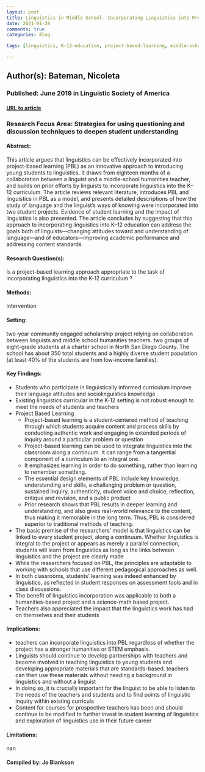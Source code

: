 ```yaml
---
layout: post
title: Linguistics in Middle School- Incorporating Linguistics into Project-Based Learning
date: 2021-01-28
comments: true
categories: Blog

tags: [linguistics, K–12-education, project-based-learning, middle-school-linguistics]

---
```


## Author(s): Bateman, Nicoleta

### Published: June 2019 in Linguistic Society of America

#### [URL to article](http://eds.b.ebscohost.com.proxy.uchicago.edu/eds/detail/detail?vid=4&sid=9b4d33d3-4f0b-4dd3-ad00-3e0432c555ef%40pdc-v-sessmgr01&bdata=JnNpdGU9ZWRzLWxpdmUmc2NvcGU9c2l0ZQ%3d%3d#AN=edspmu.S153506651920015X&db=edspmu)

### Research Focus Area: Strategies for using questioning and discussion techniques to deepen student understanding

#### Abstract:
This article argues that linguistics can be effectively incorporated into project-based learning (PBL) as an innovative approach to introducing young students to linguistics. It draws from eighteen months of a collaboration between a linguist and a middle-school humanities teacher, and builds on prior efforts by linguists to incorporate linguistics into the K–12 curriculum. The article reviews relevant literature, introduces PBL and linguistics in PBL as a model, and presents detailed descriptions of how the study of language and the linguist’s ways of knowing were incorporated into two student projects. Evidence of student learning and the impact of linguistics is also presented. The article concludes by suggesting that this approach to incorporating linguistics into K–12 education can address the goals both of linguists—changing attitudes toward and understanding of language—and of educators—improving academic performance and addressing content standards.


#### Research Question(s):
Is a project-based learning approach appropriate to the task of incorporating linguistics into the K-12 curriculum ?


#### Methods:
Intervention


#### Setting:
two-year community engaged scholarship project relying on collaboration between linguists and middle school humanities teachers.  two groups of eight-grade students at a charter school in North San Diego County. The school has about 350 total students and a highly diverse student population (at least 40% of the students are from low-income families).


#### Key Findings:

- Students who participate in linguistically informed curriculum improve their language attitudes and sociolinguistics knowledge
- Existing linguistics curricular in the K-12 setting is not robust enough to meet the needs of students and teachers
- Project Based Learning
    - Project-based learning is a student-centered method of teaching through which students acquire content and process skills by conducting authentic work and engaging in extended periods of inquiry around a particular problem or question
    - Project-based learning can be used to integrate linguistics into the classroom along a continuum. It can range from a tangential component of a curriculum to an integral one.
    - It emphasizes learning in order to do something, rather than learning to remember something.
    - The essential design elements of PBL include key knowledge, understanding and skills, a challenging problem or question, sustained inquiry, authenticity, student voice and choice, reflection, critique and revision, and a public product
    - Prior research shows that PBL results in deeper learning and understanding, and also gives real-world relevance to the content, thus making it memorable in the long term. Thus, PBL is considered superior to traditional methods of teaching. 
- The basic premise of the researchers’ model is that linguistics can be linked to every student project, along a continuum. Whether linguistics is integral to the project or appears as merely a parallel connection, students will learn from linguistics as long as the links between linguistics and the project are clearly made
- While the researchers focused on PBL, the principles are adaptable to working with schools that use different pedagogical approaches as well.
- In both classrooms, students’ learning was indeed enhanced by linguistics, as reflected in student responses on assessment tools and in class discussions.
- The benefit of linguistics incorporation was applicable to both a humanities-based project and a science-math based project.
- Teachers also appreciated the impact that the linguistics work has had on themselves and their students


#### Implications:

- teachers can incorporate linguistics into PBL regardless of whether the project has a stronger humanities or STEM emphasis.  
- Linguists should continue to develop partnerships with teachers and become involved in teaching linguistics to young students and developing appropriate materials that are standards-based. teachers can then use these materials without needing a background in linguistics and without a linguist
- In doing so, it is crucially important for the linguist to be able to listen to the needs of the teachers and students and to find points of linguistic inquiry within existing curricula
- Content for courses for prospective teachers has been and should continue to be modified to further invest in student learning of linguistics and exploration of linguistics use in their future career


#### Limitations:
nan


#### Compiled by: Jo Blankson
